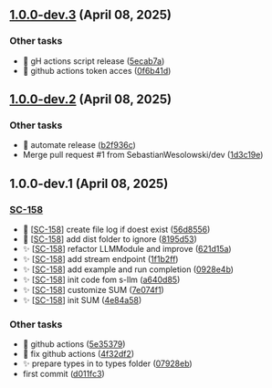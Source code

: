 ## [1.0.0-dev.3](https://github.com/SebastianWesolowski/s-nestjs-module-llm/compare/v1.0.0-dev.2...v1.0.0-dev.3) (April 08, 2025)


### Other tasks

- 🐛 gH actions script release ([5ecab7a](https://github.com/SebastianWesolowski/s-nestjs-module-llm/commit/5ecab7a2435a76e3573b8419e3ebbabd818f025b))
- 🐛 github actions token acces ([0f6b41d](https://github.com/SebastianWesolowski/s-nestjs-module-llm/commit/0f6b41da9a38f92595d8f746a85253cb3701b187))

## [1.0.0-dev.2](https://github.com/SebastianWesolowski/s-nestjs-module-llm/compare/v1.0.0-dev.1...v1.0.0-dev.2) (April 08, 2025)


### Other tasks

- 🐛 automate release ([b2f936c](https://github.com/SebastianWesolowski/s-nestjs-module-llm/commit/b2f936c0cf4bb9e7ad8786729abbae2194635609))
- Merge pull request #1 from SebastianWesolowski/dev ([1d3c19e](https://github.com/SebastianWesolowski/s-nestjs-module-llm/commit/1d3c19e6115b7b603ce89bcd0519e099c8765d68))

## 1.0.0-dev.1 (April 08, 2025)

### [SC-158](https://linear.app/wesolowskidev/issue/SC-158)

- 🐛 [[SC-158](https://linear.app/wesolowskidev/issue/SC-158)] create file log if doest exist ([56d8556](https://github.com/SebastianWesolowski/s-nestjs-module-llm/commit/56d85568912622d783462bb348a56cf1c1fcf8da))
- 🐛 [[SC-158](https://linear.app/wesolowskidev/issue/SC-158)] add dist folder to ignore ([8195d53](https://github.com/SebastianWesolowski/s-nestjs-module-llm/commit/8195d5393680572007150db013ab0ddf0135495b))
- ✨ [[SC-158](https://linear.app/wesolowskidev/issue/SC-158)] refactor LLMModule and improve ([621d15a](https://github.com/SebastianWesolowski/s-nestjs-module-llm/commit/621d15a9069aa689f062e34f96a744ba2885787a))
- ✨ [[SC-158](https://linear.app/wesolowskidev/issue/SC-158)] add stream endpoint ([1f1b2ff](https://github.com/SebastianWesolowski/s-nestjs-module-llm/commit/1f1b2ffa0fb37161e56f059efa46cc871cec3235))
- ✨ [[SC-158](https://linear.app/wesolowskidev/issue/SC-158)] add example and run completion ([0928e4b](https://github.com/SebastianWesolowski/s-nestjs-module-llm/commit/0928e4b122c19b1d53785e0895c9d5bcb6296587))
- ✨ [[SC-158](https://linear.app/wesolowskidev/issue/SC-158)] init code fom s-llm ([a640d85](https://github.com/SebastianWesolowski/s-nestjs-module-llm/commit/a640d858faf0a73c92840e3d5dfeda709266f383))
- ✨ [[SC-158](https://linear.app/wesolowskidev/issue/SC-158)] customize SUM ([7e074f1](https://github.com/SebastianWesolowski/s-nestjs-module-llm/commit/7e074f14f82d67a179fa4e78878a3afbf224b28b))
- ✨ [[SC-158](https://linear.app/wesolowskidev/issue/SC-158)] init SUM ([4e84a58](https://github.com/SebastianWesolowski/s-nestjs-module-llm/commit/4e84a5834f9880db0a69f0d2032ab1d7b166cd77))

### Other tasks

- 🐛 github actions ([5e35379](https://github.com/SebastianWesolowski/s-nestjs-module-llm/commit/5e35379f6c18652a5b87ab818b22e1e574e6ca73))
- 🐛 fix github actions ([4f32df2](https://github.com/SebastianWesolowski/s-nestjs-module-llm/commit/4f32df2fc967bc181e9e13d27771c634552e51c2))
- ✨ prepare types in to types folder ([07928eb](https://github.com/SebastianWesolowski/s-nestjs-module-llm/commit/07928eb4fd9bd06e3193e67e10eb1bcc7c0046fe))
- first commit ([d011fc3](https://github.com/SebastianWesolowski/s-nestjs-module-llm/commit/d011fc314493db27ee447e453605ad6413f7c746))
